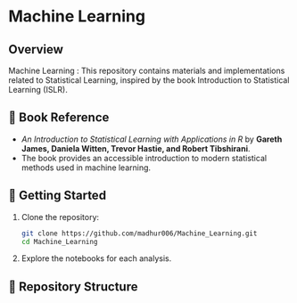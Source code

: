 # Machine Learning 

## Overview 
Machine Learning : This repository contains materials and implementations related to Statistical Learning, inspired by the book Introduction to Statistical Learning (ISLR). 

## 📖 Book Reference
- *An Introduction to Statistical Learning with Applications in R* by **Gareth James, Daniela Witten, Trevor Hastie, and Robert Tibshirani**.
- The book provides an accessible introduction to modern statistical methods used in machine learning.

## 🚀 Getting Started
1. Clone the repository:
   ```bash
   git clone https://github.com/madhur006/Machine_Learning.git
   cd Machine_Learning
   ```
2. Explore the notebooks for each analysis.

## 📂 Repository Structure



